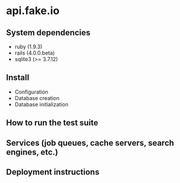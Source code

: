 # api.fake.io

## System dependencies 

* ruby (1.9.3)
* rails (4.0.0.beta)
* sqlite3 (>= 3.7.12)

## Install

* Configuration
* Database creation
* Database initialization

## How to run the test suite

## Services (job queues, cache servers, search engines, etc.)

## Deployment instructions
